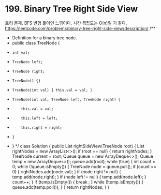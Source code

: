 # 199. Binary Tree Right Side View
트리 문제. BFS 변형 풀이인 느낌이다. 시간 복잡도는 O(n)일 거 같다.
https://leetcode.com/problems/binary-tree-right-side-view/description/
/**
 * Definition for a binary tree node.
 * public class TreeNode {
 *     int val;
 *     TreeNode left;
 *     TreeNode right;
 *     TreeNode() {}
 *     TreeNode(int val) { this.val = val; }
 *     TreeNode(int val, TreeNode left, TreeNode right) {
 *         this.val = val;
 *         this.left = left;
 *         this.right = right;
 *     }
 * }
 */
class Solution {
    public List<Integer> rightSideView(TreeNode root) {
        List<Integer> rightNodes = new ArrayList<>();
        if (root == null) {
            return rightNodes;
        }
        TreeNode current = root;
        Queue<TreeNode> queue = new ArrayDeque<>();
        Queue<TreeNode> temp = new ArrayDeque<>();
        queue.add(root);
        while (true) {
            int count = 0;
            while (!queue.isEmpty()) {
                TreeNode node = queue.poll();
                if (count == 0) {
                    rightNodes.add(node.val);
                }
                if (node.right != null) {
                    temp.add(node.right);
                }
                if (node.left != null) {
                    temp.add(node.left);
                }
                count++;
            }
            if (temp.isEmpty()) {
                break ;
            }
            while (!temp.isEmpty()) {
                queue.add(temp.poll());
            }
        }
        return rightNodes;
    }
}

